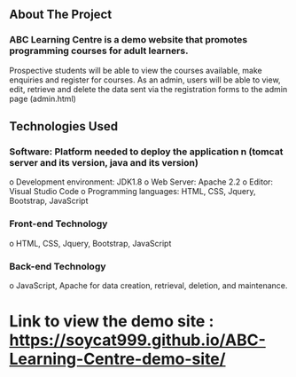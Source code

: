 ## About The Project

### ABC Learning Centre is a demo website that promotes programming courses for adult learners. 
Prospective students will be able to view the courses available, make enquiries and register for courses. 
As an admin, users will be able to view, edit, retrieve and delete the data sent via the registration forms to the admin page (admin.html)

## Technologies Used

### Software: Platform needed to deploy the application n (tomcat server and its version, java and its version)
o	Development environment: JDK1.8
o	Web Server: Apache 2.2
o	Editor: Visual Studio Code
o	Programming languages: HTML, CSS, Jquery, Bootstrap, JavaScript


### Front-end Technology
o	HTML, CSS, Jquery, Bootstrap, JavaScript

### Back-end Technology
o	JavaScript, Apache for data creation, retrieval, deletion, and maintenance.

# Link to view the demo site : https://soycat999.github.io/ABC-Learning-Centre-demo-site/
